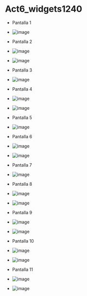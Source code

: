 # Act6_widgets1240

- Pantalla 1
- ![image](https://github.com/user-attachments/assets/4d82e94a-6f8a-486b-ac1e-8ae3db024824)

- Pantalla 2
- ![image](https://github.com/user-attachments/assets/36ecde6b-c5db-42a8-8cd5-68f12dc625b8)
- ![image](https://github.com/user-attachments/assets/8b6c48ab-087b-4d60-8d10-5b27df697966)

- Pantalla 3
- ![image](https://github.com/user-attachments/assets/b732181b-5958-4782-9cd1-c1c142439cbc)

- Pantalla 4
- ![image](https://github.com/user-attachments/assets/85cb06a8-4b93-4829-b8ab-65c2cb2a5d53)
- ![image](https://github.com/user-attachments/assets/6f886e38-b811-4c5a-aba5-b8a33f3d952b)

- Pantalla 5
- ![image](https://github.com/user-attachments/assets/456142da-c2fc-4470-b449-7102c40d9278)

- Pantalla 6
- ![image](https://github.com/user-attachments/assets/ef65aeb5-b549-446b-a115-052089c6c6a2)
- ![image](https://github.com/user-attachments/assets/e1df12a9-8b9d-4c13-b19c-316fdd38ac18)

- Pantalla 7
- ![image](https://github.com/user-attachments/assets/a865f9eb-a26a-4070-b205-819ddf40073d)

- Pantalla 8
- ![image](https://github.com/user-attachments/assets/a5b298ff-8d96-4b45-9a2e-24717f45a7ee)
- ![image](https://github.com/user-attachments/assets/9be058c1-2e2d-464e-9ae2-f9523597317a)

- Pantalla 9
- ![image](https://github.com/user-attachments/assets/aadc4002-a87e-4741-a2ad-0279010e3acc)
- ![image](https://github.com/user-attachments/assets/282284f9-329c-4e0b-9e88-9b0146b32fc0)

- Pantalla 10
- ![image](https://github.com/user-attachments/assets/7f557a8f-74a1-4b4b-ac56-2a8b99ef75c9)
- ![image](https://github.com/user-attachments/assets/9ae52ce4-8efb-48a4-8f98-2c7dc3e8a98a)

- Pantalla 11
- ![image](https://github.com/user-attachments/assets/5b07f5d3-2843-400d-98ac-bf09e0f98225)
- ![image](https://github.com/user-attachments/assets/d49c13e4-ebf1-48d6-be6a-da066aa4bcb3)
















